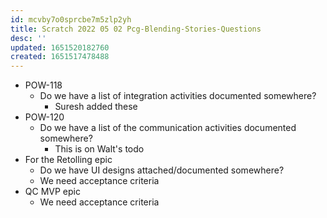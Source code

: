 ```yaml
---
id: mcvby7o0sprcbe7m5zlp2yh
title: Scratch 2022 05 02 Pcg-Blending-Stories-Questions
desc: ''
updated: 1651520182760
created: 1651517478488
---
```


- POW-118
  - Do we have a list of integration activities documented somewhere?
    - Suresh added these
- POW-120
  - Do we have a list of the communication activities documented somewhere?
    - This is on Walt's todo
- For the Retolling epic
  - Do we have UI designs attached/documented somewhere? 
  - We need acceptance criteria
- QC MVP epic
  - We need acceptance criteria